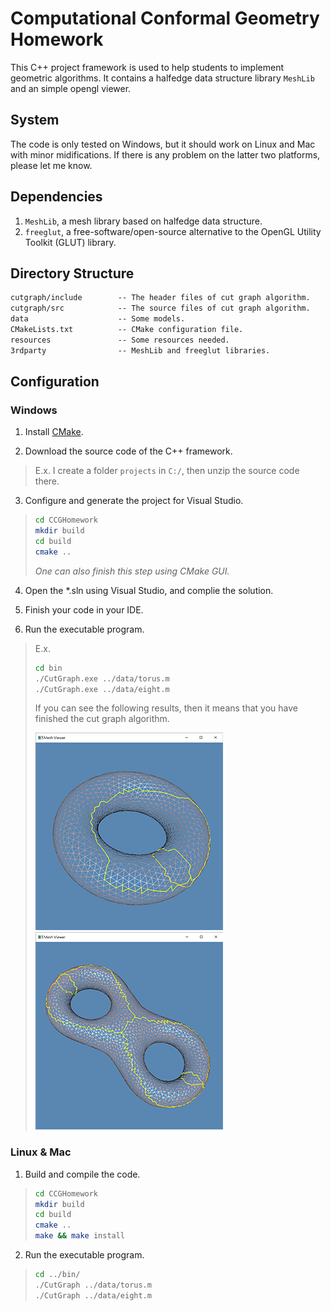 # Computational Conformal Geometry Homework

This C++ project framework is used to help students to implement geometric algorithms. It contains a halfedge data structure library `MeshLib` and an simple opengl viewer.

## System

The code is only tested on Windows, but it should work on Linux and Mac with minor midifications. If there is any problem on the latter two platforms, please let me know.

## Dependencies
 
1. `MeshLib`, a mesh library based on halfedge data structure.
2. `freeglut`, a free-software/open-source alternative to the OpenGL Utility Toolkit (GLUT) library.

## Directory Structure

``` txt
cutgraph/include        -- The header files of cut graph algorithm.
cutgraph/src            -- The source files of cut graph algorithm. 
data                    -- Some models.
CMakeLists.txt          -- CMake configuration file.
resources               -- Some resources needed.
3rdparty                -- MeshLib and freeglut libraries.
```

## Configuration

### Windows

1. Install [CMake](https://cmake.org/download/).

2. Download the source code of the C++ framework.
> E.x. I create a folder `projects` in `C:/`, then unzip the source code there.

3. Configure and generate the project for Visual Studio.

> ``` bash
> cd CCGHomework
> mkdir build
> cd build
> cmake ..
> ```
> *One can also finish this step using CMake GUI.*

4. Open the \*.sln using Visual Studio, and complie the solution.

5. Finish your code in your IDE.

6. Run the executable program.
> E.x. 
> ``` bash
> cd bin
> ./CutGraph.exe ../data/torus.m
> ./CutGraph.exe ../data/eight.m
> ```
> If you can see the following results, then it means that you have finished the cut graph algorithm. 
> 
> ![Cut graph of torus](resources/torus_cut_graph.png) ![Cut graph of eight](resources/eight_cut_graph.png)

### Linux & Mac

1. Build and compile the code.

> ``` bash
> cd CCGHomework
> mkdir build
> cd build
> cmake ..
> make && make install
> ```

2. Run the executable program.

> ``` bash
> cd ../bin/
> ./CutGraph ../data/torus.m
> ./CutGraph ../data/eight.m 
> ```



